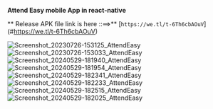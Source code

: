 **Attend Easy mobile App in react-native**

** Release APK file link is here ::==>** [`https://we.tl/t-6Th6cbAOuV`] (#https://we.tl/t-6Th6cbAOuV)

![Screenshot_20230726-153125_AttendEasy](https://github.com/ReactNativeSandeep/AttendEasyApp/assets/64374265/9444293f-9b7b-4637-9915-f702f37c360b)
![Screenshot_20230726-153033_AttendEasy](https://github.com/ReactNativeSandeep/AttendEasyApp/assets/64374265/d5b886d4-38ff-4369-9252-0d4bd211ba49)
![Screenshot_20240529-181940_AttendEasy](https://github.com/ReactNativeSandeep/AttendEasyApp/assets/64374265/c3e7724c-6025-486d-b6a8-5d958ddf9f21)
![Screenshot_20240529-181954_AttendEasy](https://github.com/ReactNativeSandeep/AttendEasyApp/assets/64374265/0470e57a-0b1e-4584-8971-a4017450f44f)
![Screenshot_20240529-182341_AttendEasy](https://github.com/ReactNativeSandeep/AttendEasyApp/assets/64374265/f54f89e7-f664-4c5d-beba-e5c5e95f1f41)
![Screenshot_20240529-182233_AttendEasy](https://github.com/ReactNativeSandeep/AttendEasyApp/assets/64374265/22b65781-7556-4260-b50e-049d8d9515c3)
![Screenshot_20240529-182515_AttendEasy](https://github.com/ReactNativeSandeep/AttendEasyApp/assets/64374265/c69d5a6c-eee7-453e-be92-b8f7af2eb7c8)
![Screenshot_20240529-182025_AttendEasy](https://github.com/ReactNativeSandeep/AttendEasyApp/assets/64374265/42bb2939-bb59-42a6-9fd4-6d46849c77f2)
